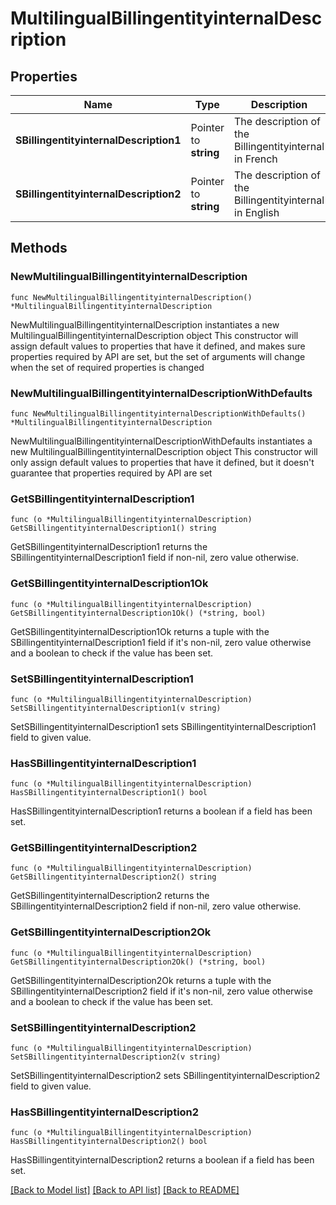 # MultilingualBillingentityinternalDescription

## Properties

Name | Type | Description | Notes
------------ | ------------- | ------------- | -------------
**SBillingentityinternalDescription1** | Pointer to **string** | The description of the Billingentityinternal in French | [optional] 
**SBillingentityinternalDescription2** | Pointer to **string** | The description of the Billingentityinternal in English | [optional] 

## Methods

### NewMultilingualBillingentityinternalDescription

`func NewMultilingualBillingentityinternalDescription() *MultilingualBillingentityinternalDescription`

NewMultilingualBillingentityinternalDescription instantiates a new MultilingualBillingentityinternalDescription object
This constructor will assign default values to properties that have it defined,
and makes sure properties required by API are set, but the set of arguments
will change when the set of required properties is changed

### NewMultilingualBillingentityinternalDescriptionWithDefaults

`func NewMultilingualBillingentityinternalDescriptionWithDefaults() *MultilingualBillingentityinternalDescription`

NewMultilingualBillingentityinternalDescriptionWithDefaults instantiates a new MultilingualBillingentityinternalDescription object
This constructor will only assign default values to properties that have it defined,
but it doesn't guarantee that properties required by API are set

### GetSBillingentityinternalDescription1

`func (o *MultilingualBillingentityinternalDescription) GetSBillingentityinternalDescription1() string`

GetSBillingentityinternalDescription1 returns the SBillingentityinternalDescription1 field if non-nil, zero value otherwise.

### GetSBillingentityinternalDescription1Ok

`func (o *MultilingualBillingentityinternalDescription) GetSBillingentityinternalDescription1Ok() (*string, bool)`

GetSBillingentityinternalDescription1Ok returns a tuple with the SBillingentityinternalDescription1 field if it's non-nil, zero value otherwise
and a boolean to check if the value has been set.

### SetSBillingentityinternalDescription1

`func (o *MultilingualBillingentityinternalDescription) SetSBillingentityinternalDescription1(v string)`

SetSBillingentityinternalDescription1 sets SBillingentityinternalDescription1 field to given value.

### HasSBillingentityinternalDescription1

`func (o *MultilingualBillingentityinternalDescription) HasSBillingentityinternalDescription1() bool`

HasSBillingentityinternalDescription1 returns a boolean if a field has been set.

### GetSBillingentityinternalDescription2

`func (o *MultilingualBillingentityinternalDescription) GetSBillingentityinternalDescription2() string`

GetSBillingentityinternalDescription2 returns the SBillingentityinternalDescription2 field if non-nil, zero value otherwise.

### GetSBillingentityinternalDescription2Ok

`func (o *MultilingualBillingentityinternalDescription) GetSBillingentityinternalDescription2Ok() (*string, bool)`

GetSBillingentityinternalDescription2Ok returns a tuple with the SBillingentityinternalDescription2 field if it's non-nil, zero value otherwise
and a boolean to check if the value has been set.

### SetSBillingentityinternalDescription2

`func (o *MultilingualBillingentityinternalDescription) SetSBillingentityinternalDescription2(v string)`

SetSBillingentityinternalDescription2 sets SBillingentityinternalDescription2 field to given value.

### HasSBillingentityinternalDescription2

`func (o *MultilingualBillingentityinternalDescription) HasSBillingentityinternalDescription2() bool`

HasSBillingentityinternalDescription2 returns a boolean if a field has been set.


[[Back to Model list]](../README.md#documentation-for-models) [[Back to API list]](../README.md#documentation-for-api-endpoints) [[Back to README]](../README.md)


